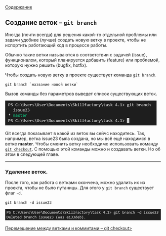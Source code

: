 [Содержание](./readme.md)

## Создание веток – `git branch`

Иногда (почти всегда) для решения какой-то отдельной проблемы или задачи удобнее (лучше) создать новую ветку в проекте, чтобы не испортить работающий код в процессе работы.

Обычно такие ветки называются в соответствии с задачей (issue), функционалом, который планируется добавить (feature) или проблемой, которую нужно решить (bugfix, hotfix).

Чтобы создать новую ветку в проекте существует команда `git branch`.

```
git branch `название новой ветки`
```

Вызов команды без параметров выведет список существующих веток.

![git branch](./assets/branch.PNG)

Git всегда показывает в какой из веток вы сейчс находитесь. Так, например, ветка issue23 была создана, но мы всё ещё находимся в ветке **master**. Чтобы сменить ветку необходимо использовать команду [`git checkout`](./checkout.md). С помощью этой команды можно и создавать ветки. Но об этом в следующей главе.

***

### Удаление веток.

После того, как работа с ветками окончена, можно удалить их из проекта, чтобы не было путаницы. Для этого у `git branch` существует флаг `-d`.

```
git branch -d issue23
```

![delete issue23](./assets/delete.PNG)


[Перемещение между ветками и коммитами – git checkout>](./checkout.md)
